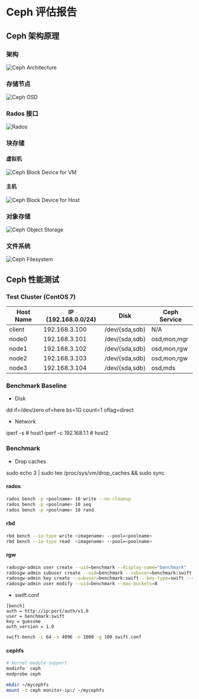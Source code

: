 # Ceph 评估报告

## Ceph 架构原理

### 架构

![Ceph Architecture](img/ceph-architecture.png)

### 存储节点

![Ceph OSD](img/ceph-osd-internals.png)

### Rados 接口

![Rados](img/ceph-rados.png)

### 块存储

#### 虚拟机
![Ceph Block Device for VM](img/ceph-rbd-vm.png)

#### 主机
![Ceph Block Device for Host](img/ceph-rbd-host.png)

### 对象存储

![Ceph Object Storage](img/ceph-rgw.png)

### 文件系统

![Ceph Filesystem](img/ceph-fs.png)

## Ceph 性能测试

### Test Cluster (CentOS 7)

| Host Name | IP (192.168.0.0/24) | Disk           | Ceph Service |
| --------- | ------------------- | -------------  | ------------ |
| client    |       192.168.3.100 | /dev/{sda,sdb} | N/A          |
| node0     |       192.168.3.101 | /dev/{sda,sdb} | osd,mon,mgr  |
| node1     |       192.168.3.102 | /dev/{sda,sdb} | osd,mon,rgw  |
| node2     |       192.168.3.103 | /dev/{sda,sdb} | osd,mon,rgw  |
| node3     |       192.168.3.104 | /dev/{sda,sdb} | osd,mds      |

### Benchmark Baseline

- Disk

dd if=/dev/zero of=here bs=1G count=1 oflag=direct

- Network

iperf -s               # host1
iperf -c 192.168.1.1   # host2

### Benchmark

- Drop caches

sudo echo 3 | sudo tee /proc/sys/vm/drop_caches && sudo sync

#### rados

```bash
rados bench -p <poolname> 10 write --no-cleanup
rados bench -p <poolname> 10 seq
rados bench -p <poolname> 10 rand
```

#### rbd

```bash
rbd bench --io-type write <imagename> --pool=<poolname>
rbd bench --io-type read  <imagename> --pool=<poolname>
```

#### rgw

```bash
radosgw-admin user create --uid=benchmark --display-name="benchmark"
radosgw-admin subuser create --uid=benchmark --subuser=benchmark:swift --access=full
radosgw-admin key create --subuser=benchmark:swift --key-type=swift --secret=guessme
radosgw-admin user modify --uid=benchmark --max-buckets=0
```

- swift.conf

```text
[bench]
auth = http://ip:port/auth/v1.0
user = benchmark:swift
key = guessme
auth_version = 1.0
```

```bash
swift-bench -c 64 -s 4096 -n 1000 -g 100 swift.conf
```

#### cephfs

```bash
# kernel module support
modinfo  ceph
modprobe ceph

mkdir ~/mycephfs
mount -t ceph monitor-ip:/ ~/mycephfs
```
